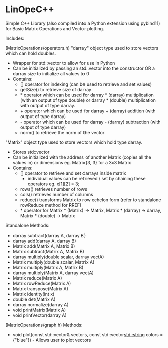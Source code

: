 # LinOpeC++

Simple C++ Library (also compiled into a Python extension using pybind11) for Basic Matrix Operations and Vector plotting.

Includes:

(MatrixOperations/operators.h)
"darray" object type used to store vectors which can hold doubles.
-   Wrapper for std::vector<double> to allow for use in Python
-   Can be initialized by passing an std::vector into the constructor OR a darray size to initialize all values to 0
-   Contains:
    -   [] operator for indexing (can be used to retrieve and set values)
    -   getSize() to retrieve size of darray
    -   \* operator which can be used for darray * (darray) multiplication (with an output of type double) or darray * (double) multiplication with output of type darray.
    -   \+ operator which can be used for darray + (darray) addition (with output of type darray)
    -   \- operator which can be used for darray - (darray) subtraction (with output of type darray)
    -   norm() to retrieve the norm of the vector

"Matrix" object type used to store vectors which hold type darray.
-   Stores std::vector<darray>
-   Can be initialized with the address of another Matrix (copies all the values in) or dimensions eg. Matrix{3, 3} for a 3x3 Matrix
-   Contains:
    -   [] operator to retrieve and set darrays inside matrix
        - individual values can be retrieved / set by chaining these operators eg. x[1][2] = 3;
    -   rows() retrieves number of rows
    -   cols() retrieves number of columns
    -   reduce() transforms Matrix to row echelon form (refer to standalone rowReduce method for RREF)
    -   \* operator for Matrix * (Matrix) -> Matrix, Matrix * (darray) -> darray, Matrix * (double) -> Matrix

Standalone Methods:
-   darray subtract(darray A, darray B)
-   darray add(darray A, darray B)
-   Matrix add(Matrix A, Matrix B)
-   Matrix subtract(Matrix A, Matrix B)
-   darray multiply(double scalar, darray vectA)
-   Matrix multiply(double scalar, Matrix A)
-   Matrix multiply(Matrix A, Matrix B)
-   darray multiply(Matrix A, darray vectA)
-   Matrix reduce(Matrix A)
-   Matrix rowReduce(Matrix A)
-   Matrix transpose(Matrix A)
-   Matrix identity(int x)
-   double det(Matrix A)
-   darray normalize(darray A)
-   void printMatrix(Matrix A)
-   void printVector(darray A)

(MatrixOperations/graph.h)
Methods:
-   void plot(const std::vector<darray>& vectors, const std::vector<std::string> colors = {"blue"})
        - Allows user to plot vectors
